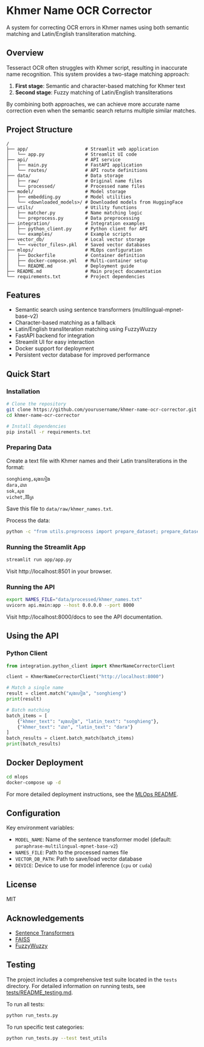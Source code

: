 # Khmer Name OCR Corrector

A system for correcting OCR errors in Khmer names using both semantic matching and Latin/English transliteration matching.

## Overview

Tesseract OCR often struggles with Khmer script, resulting in inaccurate name recognition. This system provides a two-stage matching approach:

1. **First stage**: Semantic and character-based matching for Khmer text
2. **Second stage**: Fuzzy matching of Latin/English transliterations 

By combining both approaches, we can achieve more accurate name correction even when the semantic search returns multiple similar matches.

## Project Structure

```
/
├── app/                     # Streamlit web application
│   └── app.py               # Streamlit UI code
├── api/                     # API service
│   ├── main.py              # FastAPI application
│   └── routes/              # API route definitions
├── data/                    # Data storage
│   ├── raw/                 # Original name files
│   └── processed/           # Processed name files
├── model/                   # Model storage
│   ├── embedding.py         # Model utilities
│   └── <downloaded_models>/ # Downloaded models from HuggingFace
├── utils/                   # Utility functions
│   ├── matcher.py           # Name matching logic
│   └── preprocess.py        # Data preprocessing
├── integration/             # Integration examples
│   ├── python_client.py     # Python client for API
│   └── examples/            # Example scripts
├── vector_db/               # Local vector storage
│   └── <vector_files>.pkl   # Saved vector databases
├── mlops/                   # MLOps configuration
│   ├── Dockerfile           # Container definition
│   ├── docker-compose.yml   # Multi-container setup
│   └── README.md            # Deployment guide
├── README.md                # Main project documentation
└── requirements.txt         # Project dependencies
```

## Features

- Semantic search using sentence transformers (multilingual-mpnet-base-v2)
- Character-based matching as a fallback
- Latin/English transliteration matching using FuzzyWuzzy
- FastAPI backend for integration
- Streamlit UI for easy interaction
- Docker support for deployment
- Persistent vector database for improved performance

## Quick Start

### Installation

```bash
# Clone the repository
git clone https://github.com/yourusername/khmer-name-ocr-corrector.git
cd khmer-name-ocr-corrector

# Install dependencies
pip install -r requirements.txt
```

### Preparing Data

Create a text file with Khmer names and their Latin transliterations in the format:

```
songhieng,សុងហៀង
dara,ដារា
sok,សុខ
vichet,វិចិត្រ
```

Save this file to `data/raw/khmer_names.txt`.

Process the data:

```bash
python -c "from utils.preprocess import prepare_dataset; prepare_dataset('data/raw/khmer_names.txt', 'data/processed')"
```

### Running the Streamlit App

```bash
streamlit run app/app.py
```

Visit http://localhost:8501 in your browser.

### Running the API

```bash
export NAMES_FILE="data/processed/khmer_names.txt"
uvicorn api.main:app --host 0.0.0.0 --port 8000
```

Visit http://localhost:8000/docs to see the API documentation.

## Using the API

### Python Client

```python
from integration.python_client import KhmerNameCorrectorClient

client = KhmerNameCorrectorClient("http://localhost:8000")

# Match a single name
result = client.match("សុងហៀង", "songhieng")
print(result)

# Batch matching
batch_items = [
    {"khmer_text": "សុងហៀង", "latin_text": "songhieng"},
    {"khmer_text": "ដារា", "latin_text": "dara"}
]
batch_results = client.batch_match(batch_items)
print(batch_results)
```

## Docker Deployment

```bash
cd mlops
docker-compose up -d
```

For more detailed deployment instructions, see the [MLOps README](mlops/README.md).

## Configuration

Key environment variables:

- `MODEL_NAME`: Name of the sentence transformer model (default: `paraphrase-multilingual-mpnet-base-v2`)
- `NAMES_FILE`: Path to the processed names file
- `VECTOR_DB_PATH`: Path to save/load vector database
- `DEVICE`: Device to use for model inference (`cpu` or `cuda`)

## License

MIT

## Acknowledgements

- [Sentence Transformers](https://www.sbert.net/)
- [FAISS](https://github.com/facebookresearch/faiss)
- [FuzzyWuzzy](https://github.com/seatgeek/fuzzywuzzy)

## Testing

The project includes a comprehensive test suite located in the `tests` directory. For detailed information on running tests, see [tests/README_testing.md](tests/README_testing.md).

To run all tests:

```bash
python run_tests.py
```

To run specific test categories:

```bash
python run_tests.py --test test_utils
``` 